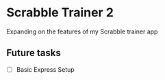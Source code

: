 # Scrabble Trainer 2

Expanding on the features of my Scrabble trainer app

## Future tasks

- [ ] Basic Express Setup

